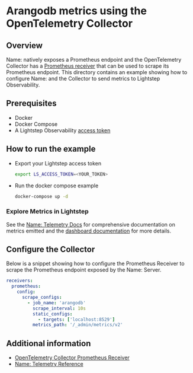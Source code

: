 # Arangodb metrics using the OpenTelemetry Collector

## Overview

 Name: natively exposes a Prometheus endpoint and the OpenTelemetry Collector has a [Prometheus receiver][otel-prom-receiver] that can be used to scrape its Prometheus endpoint. This directory contains an example showing how to configure Name: and the Collector to send metrics to Lightstep Observability.

## Prerequisites

* Docker
* Docker Compose
* A Lightstep Observability [access token][ls-docs-access-token]

## How to run the example

* Export your Lightstep access token
  
  ```sh
  export LS_ACCESS_TOKEN=<YOUR_TOKEN>
  ```

* Run the docker compose example
  
  ```sh
  docker-compose up -d
  ```

### Explore Metrics in Lightstep

See the [Name: Telemetry Docs][arangodb-docs-telemetry] for comprehensive documentation on metrics emitted and the [dashboard documentation][ls-docs-dashboards] for more details.

## Configure the Collector

Below is a snippet showing how to configure the Prometheus Receiver to scrape the Prometheus endpoint exposed by the Name: Server.

```yaml
receivers:
  prometheus:
    config:
      scrape_configs:
        - job_name: 'arangodb'
          scrape_interval: 10s
          static_configs:
            - targets: ['localhost:8529']
          metrics_path: '/_admin/metrics/v2'
```


## Additional information

- [OpenTelemetry Collector Prometheus Receiver][otel-prom-receiver]
- [Name: Telemetry Reference][arangodb-docs-telemetry]

[ls-docs-access-token]: https://docs.lightstep.com/docs/create-and-manage-access-tokens
[ls-docs-dashboards]: https://docs.lightstep.com/docs/create-and-manage-dashboards
[otel-prom-receiver]: https://github.com/open-telemetry/opentelemetry-collector-contrib/tree/main/receiver/prometheusreceiver
[arangodb-docs-telemetry]: https://www.arangodb.com/2020/03/monitoring-arangodb-prometheus-grafana/